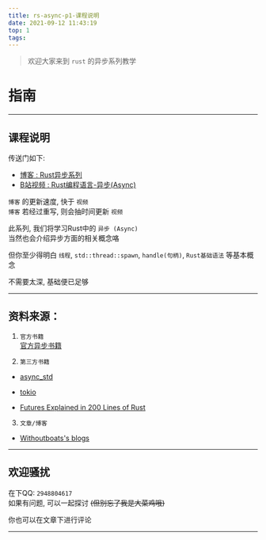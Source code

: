 ```yaml
---
title: rs-async-p1-课程说明
date: 2021-09-12 11:43:19
top: 1
tags: 
---
```

> 欢迎大家来到 `rust` 的异步系列教学  
<!-- more -->
# 指南  
- - -
## 课程说明  
传送门如下:  
- [博客 : Rust异步系列](https://jedsek-articles.blog.luogu.org/#type=rust-async) 
- [B站视频 : Rust编程语言-异步(Async)](https://www.bilibili.com/video/BV1uh41167Np)

`博客` 的更新速度, 快于 `视频`  
`博客` 若经过重写, 则会抽时间更新 `视频`     

此系列, 我们将学习Rust中的 `异步 (Async)`  
当然也会介绍异步方面的相关概念咯

但你至少得明白 `线程`, `std::thread::spawn`, `handle(句柄)`, `Rust基础语法` 等基本概念  

不需要太深, 基础便已足够  
- - - 
## 资料来源：
1. `官方书籍`  
[官方异步书籍](https://rust-lang.github.io/async-book/**)

2. `第三方书籍`

- [async_std](https://book.async.rs/overview/async-std)

- [tokio](https://tokio.rs/tokio/tutorial)

- [Futures Explained in 200 Lines of Rust](https://cfsamson.github.io/books-futures-explained/)

3. `文章/博客`

- [Withoutboats's blogs](https://without.boats/blog/)



______________ 

## 欢迎骚扰  
在下QQ: `2948804617`   
如果有问题, 可以一起探讨 ~~(但别忘了我是大菜鸡哦)~~  

你也可以在文章下进行评论
- - -